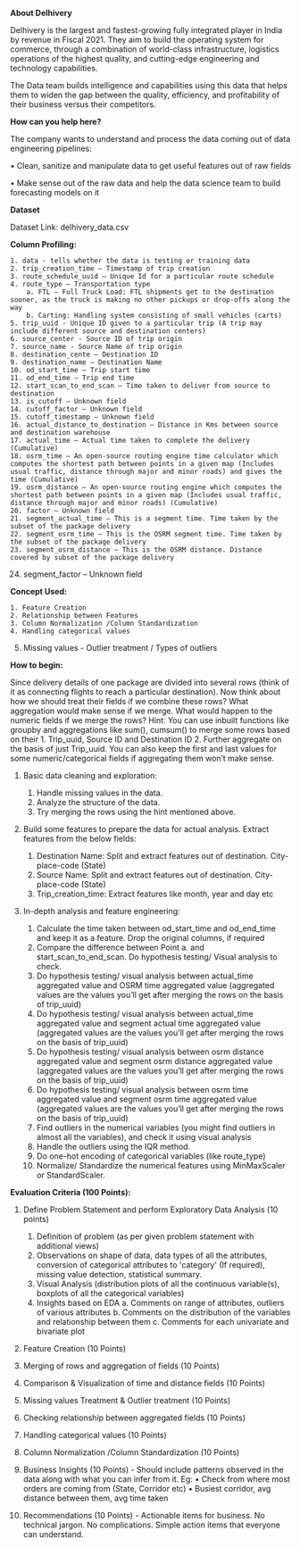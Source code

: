 **About Delhivery**

Delhivery is the largest and fastest-growing fully integrated player in India by revenue in Fiscal 2021. They aim to build the operating system for commerce, through a combination of world-class infrastructure, logistics operations of the highest quality, and cutting-edge engineering and technology capabilities. 

The Data team builds intelligence and capabilities using this data that helps them to widen the gap between the quality, efficiency, and profitability of their business versus their competitors.

 


**How can you help here?**

The company wants to understand and process the data coming out of data engineering pipelines: 

• Clean, sanitize and manipulate data to get useful features out of raw fields

• Make sense out of the raw data and help the data science team to build forecasting models on it


**Dataset**

Dataset Link:  delhivery_data.csv

**Column Profiling:**

	1. data - tells whether the data is testing or training data
	2. trip_creation_time – Timestamp of trip creation
	3. route_schedule_uuid – Unique Id for a particular route schedule
	4. route_type – Transportation type
		a. FTL – Full Truck Load: FTL shipments get to the destination sooner, as the truck is making no other pickups or drop-offs along the way
		b. Carting: Handling system consisting of small vehicles (carts)
	5. trip_uuid - Unique ID given to a particular trip (A trip may include different source and destination centers)
	6. source_center - Source ID of trip origin
	7. source_name - Source Name of trip origin
	8. destination_cente – Destination ID
	9. destination_name – Destination Name
	10. od_start_time – Trip start time
	11. od_end_time – Trip end time
	12. start_scan_to_end_scan – Time taken to deliver from source to destination
	13. is_cutoff – Unknown field
	14. cutoff_factor – Unknown field
	15. cutoff_timestamp – Unknown field
	16. actual_distance_to_destination – Distance in Kms between source and destination warehouse
	17. actual_time – Actual time taken to complete the delivery (Cumulative)
	18. osrm_time – An open-source routing engine time calculator which computes the shortest path between points in a given map (Includes usual traffic, distance through major and minor roads) and gives the time (Cumulative)
	19. osrm_distance – An open-source routing engine which computes the shortest path between points in a given map (Includes usual traffic, distance through major and minor roads) (Cumulative)
	20. factor – Unknown field
	21. segment_actual_time – This is a segment time. Time taken by the subset of the package delivery
	22. segment_osrm_time – This is the OSRM segment time. Time taken by the subset of the package delivery
	23. segment_osrm_distance – This is the OSRM distance. Distance covered by subset of the package delivery
 24. segment_factor – Unknown field

**Concept Used:**

	1. Feature Creation
	2. Relationship between Features
	3. Column Normalization /Column Standardization
	4. Handling categorical values
 5. Missing values - Outlier treatment / Types of outliers

**How to begin:**

Since delivery details of one package are divided into several rows (think of it as connecting flights to reach a particular destination). Now think about how we should treat their fields if we combine these rows? What aggregation would make sense if we merge. What would happen to the numeric fields if we merge the rows?
Hint: You can use inbuilt functions like groupby and aggregations like sum(), cumsum() to merge some rows based on their 1. Trip_uuid, Source ID and Destination ID 2. Further aggregate on the basis of just Trip_uuid. You can also keep the first and last values for some numeric/categorical fields if aggregating them won’t make sense.
1. Basic data cleaning and exploration:
	1. Handle missing values in the data.
	2. Analyze the structure of the data.
	3. Try merging the rows using the hint mentioned above.


2. Build some features to prepare the data for actual analysis. Extract features from the below fields:
	1. Destination Name: Split and extract features out of destination. City-place-code (State)
	2. Source Name: Split and extract features out of destination. City-place-code (State)
	3. Trip_creation_time: Extract features like month, year and day etc

3. In-depth analysis and feature engineering:
   	1. Calculate the time taken between od_start_time and od_end_time and keep it as a feature. Drop the original columns, if required
	2. Compare the difference between Point a. and start_scan_to_end_scan. Do hypothesis testing/ Visual analysis to check.
	3. Do hypothesis testing/ visual analysis between actual_time aggregated value and OSRM time aggregated value (aggregated values are the values you’ll get after merging the rows on the basis of trip_uuid)
	4. Do hypothesis testing/ visual analysis between actual_time aggregated value and segment actual time aggregated value (aggregated values are the values you’ll get after merging the rows on the basis of trip_uuid)
	5. Do hypothesis testing/ visual analysis between osrm distance aggregated value and segment osrm distance aggregated value (aggregated values are the values you’ll get after merging the rows on the basis of trip_uuid)
	6. Do hypothesis testing/ visual analysis between osrm time aggregated value and segment osrm time aggregated value (aggregated values are the values you’ll get after merging the rows on the basis of trip_uuid)
	7. Find outliers in the numerical variables (you might find outliers in almost all the variables), and check it using visual analysis
	8. Handle the outliers using the IQR method.
	9. Do one-hot encoding of categorical variables (like route_type)
	10. Normalize/ Standardize the numerical features using MinMaxScaler or StandardScaler.


**Evaluation Criteria (100 Points):**

1. Define Problem Statement and perform Exploratory Data Analysis (10 points)
	1. Definition of problem (as per given problem statement with additional views)
	2. Observations on shape of data, data types of all the attributes, conversion of categorical attributes to 'category' (If required), missing value detection, statistical summary.
	3. Visual Analysis (distribution plots of all the continuous variable(s), boxplots of all the categorical variables)
	4. Insights based on EDA
		a. Comments on range of attributes, outliers of various attributes
		b. Comments on the distribution of the variables and relationship between them
		c. Comments for each univariate and bivariate plot

2. Feature Creation (10 Points)
3. Merging of rows and aggregation of fields (10 Points)
4. Comparison & Visualization of time and distance fields (10 Points)
5. Missing values Treatment & Outlier treatment (10 Points)
6. Checking relationship between aggregated fields (10 Points)
7. Handling categorical values (10 Points)
8. Column Normalization /Column Standardization (10 Points)
9. Business Insights (10 Points) - Should include patterns observed in the data along with what you can infer from it. Eg:
	• Check from where most orders are coming from (State, Corridor etc)
	• Busiest corridor, avg distance between them, avg time taken
10. Recommendations (10 Points) - Actionable items for business. No technical jargon. No complications. Simple action items that everyone can understand.

